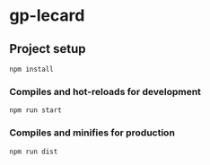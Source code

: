 # gp-lecard

## Project setup
```
npm install
```

### Compiles and hot-reloads for development
```
npm run start
```

### Compiles and minifies for production
```
npm run dist
```
